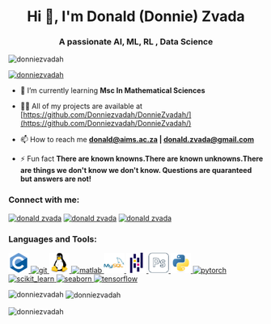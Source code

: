 <h1 align="center">Hi 👋, I'm Donald (Donnie) Zvada</h1>
<h3 align="center">A passionate AI, ML, RL , Data Science</h3>

<p align="left"> <img src="https://komarev.com/ghpvc/?username=donniezvadah&label=Profile%20views&color=0e75b6&style=flat" alt="donniezvadah" /> </p>

<p align="left"> <a href="https://github.com/ryo-ma/github-profile-trophy"><img src="https://github-profile-trophy.vercel.app/?username=donniezvadah" alt="donniezvadah" /></a> </p>

- 🌱 I’m currently learning **Msc In Mathematical Sciences**

- 👨‍💻 All of my projects are available at [https://github.com/Donniezvadah/DonnieZvadah/](https://github.com/Donniezvadah/DonnieZvadah/)

- 📫 How to reach me **donald@aims.ac.za | donald.zvada@gmail.com**

- ⚡ Fun fact **There are known knowns.There are known unknowns.There are things we don't know we don't know. Questions are quaranteed but answers are not!**

<h3 align="left">Connect with me:</h3>
<p align="left">
<a href="https://linkedin.com/in/donald zvada" target="blank"><img align="center" src="https://raw.githubusercontent.com/rahuldkjain/github-profile-readme-generator/master/src/images/icons/Social/linked-in-alt.svg" alt="donald zvada" height="30" width="40" /></a>
<a href="https://kaggle.com/donald zvada" target="blank"><img align="center" src="https://raw.githubusercontent.com/rahuldkjain/github-profile-readme-generator/master/src/images/icons/Social/kaggle.svg" alt="donald zvada" height="30" width="40" /></a>
<a href="https://medium.com/donald zvada" target="blank"><img align="center" src="https://raw.githubusercontent.com/rahuldkjain/github-profile-readme-generator/master/src/images/icons/Social/medium.svg" alt="donald zvada" height="30" width="40" /></a>
</p>

<h3 align="left">Languages and Tools:</h3>
<p align="left"> <a href="https://www.cprogramming.com/" target="_blank" rel="noreferrer"> <img src="https://raw.githubusercontent.com/devicons/devicon/master/icons/c/c-original.svg" alt="c" width="40" height="40"/> </a> <a href="https://git-scm.com/" target="_blank" rel="noreferrer"> <img src="https://www.vectorlogo.zone/logos/git-scm/git-scm-icon.svg" alt="git" width="40" height="40"/> </a> <a href="https://www.linux.org/" target="_blank" rel="noreferrer"> <img src="https://raw.githubusercontent.com/devicons/devicon/master/icons/linux/linux-original.svg" alt="linux" width="40" height="40"/> </a> <a href="https://www.mathworks.com/" target="_blank" rel="noreferrer"> <img src="https://upload.wikimedia.org/wikipedia/commons/2/21/Matlab_Logo.png" alt="matlab" width="40" height="40"/> </a> <a href="https://www.mysql.com/" target="_blank" rel="noreferrer"> <img src="https://raw.githubusercontent.com/devicons/devicon/master/icons/mysql/mysql-original-wordmark.svg" alt="mysql" width="40" height="40"/> </a> <a href="https://pandas.pydata.org/" target="_blank" rel="noreferrer"> <img src="https://raw.githubusercontent.com/devicons/devicon/2ae2a900d2f041da66e950e4d48052658d850630/icons/pandas/pandas-original.svg" alt="pandas" width="40" height="40"/> </a> <a href="https://www.photoshop.com/en" target="_blank" rel="noreferrer"> <img src="https://raw.githubusercontent.com/devicons/devicon/master/icons/photoshop/photoshop-line.svg" alt="photoshop" width="40" height="40"/> </a> <a href="https://www.python.org" target="_blank" rel="noreferrer"> <img src="https://raw.githubusercontent.com/devicons/devicon/master/icons/python/python-original.svg" alt="python" width="40" height="40"/> </a> <a href="https://pytorch.org/" target="_blank" rel="noreferrer"> <img src="https://www.vectorlogo.zone/logos/pytorch/pytorch-icon.svg" alt="pytorch" width="40" height="40"/> </a> <a href="https://scikit-learn.org/" target="_blank" rel="noreferrer"> <img src="https://upload.wikimedia.org/wikipedia/commons/0/05/Scikit_learn_logo_small.svg" alt="scikit_learn" width="40" height="40"/> </a> <a href="https://seaborn.pydata.org/" target="_blank" rel="noreferrer"> <img src="https://seaborn.pydata.org/_images/logo-mark-lightbg.svg" alt="seaborn" width="40" height="40"/> </a> <a href="https://www.tensorflow.org" target="_blank" rel="noreferrer"> <img src="https://www.vectorlogo.zone/logos/tensorflow/tensorflow-icon.svg" alt="tensorflow" width="40" height="40"/> </a> </p>

<p><img align="left" src="https://github-readme-stats.vercel.app/api/top-langs?username=donniezvadah&show_icons=true&locale=en&layout=compact" alt="donniezvadah" /></p>

<p>&nbsp;<img align="center" src="https://github-readme-stats.vercel.app/api?username=donniezvadah&show_icons=true&locale=en" alt="donniezvadah" /></p>

<p><img align="center" src="https://github-readme-streak-stats.herokuapp.com/?user=donniezvadah&" alt="donniezvadah" /></p>

